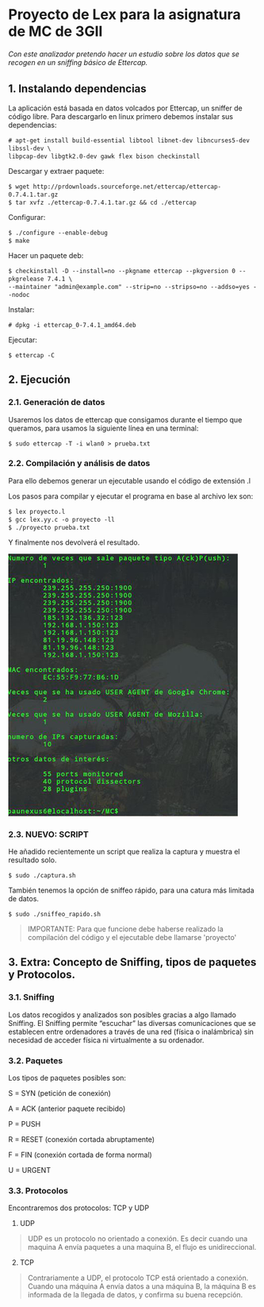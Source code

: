 # Proyecto de Lex para la asignatura de MC de 3GII
###### Con este analizador pretendo hacer un estudio sobre los datos que se recogen en un sniffing básico de Ettercap.

## 1. Instalando dependencias

La aplicación está basada en datos volcados por Ettercap, un sniffer de código libre. Para descargarlo en linux primero debemos instalar sus dependencias:
```
# apt-get install build-essential libtool libnet-dev libncurses5-dev libssl-dev \
libpcap-dev libgtk2.0-dev gawk flex bison checkinstall
```

Descargar y extraer paquete:
```
$ wget http://prdownloads.sourceforge.net/ettercap/ettercap-0.7.4.1.tar.gz
$ tar xvfz ./ettercap-0.7.4.1.tar.gz && cd ./ettercap
```

Configurar:
```
$ ./configure --enable-debug
$ make
```

Hacer un paquete deb:
```
$ checkinstall -D --install=no --pkgname ettercap --pkgversion 0 --pkgrelease 7.4.1 \
--maintainer "admin@example.com" --strip=no --stripso=no --addso=yes --nodoc
```

Instalar:
```
# dpkg -i ettercap_0-7.4.1_amd64.deb
```

Ejecutar:
```
$ ettercap -C
```

## 2. Ejecución
### 2.1. Generación de datos
Usaremos los datos de ettercap que consigamos durante el tiempo que queramos, para usamos la siguiente línea en una terminal:
```
$ sudo ettercap -T -i wlan0 > prueba.txt
```

### 2.2. Compilación y análisis de datos
Para ello debemos generar un ejecutable usando el código de extensión .l

Los pasos para compilar y ejecutar el programa en base al archivo lex son:
```
$ lex proyecto.l
$ gcc lex.yy.c -o proyecto -ll
$ ./proyecto prueba.txt
```

Y finalmente nos devolverá el resultado.

![Alt Text](https://github.com/terceranexus6/proyecto_lex/blob/master/images/capt.jpg)

### 2.3. NUEVO: SCRIPT
He añadido recientemente un script que realiza la captura y muestra el resultado solo.

```
$ sudo ./captura.sh
```
También tenemos la opción de sniffeo rápido, para una catura más limitada de datos.
```
$ sudo ./sniffeo_rapido.sh
```
> IMPORTANTE: Para que funcione debe haberse realizado la compilación del código y el ejecutable debe llamarse 'proyecto'


## 3. Extra: Concepto de Sniffing, tipos de paquetes y Protocolos.

### 3.1. Sniffing
Los datos recogidos y analizados son posibles gracias a algo llamado Sniffing. El Sniffing permite “escuchar” las diversas comunicaciones que se establecen entre ordenadores a través de una red (física o inalámbrica) sin necesidad de acceder física ni virtualmente a su ordenador.

### 3.2. Paquetes
Los tipos de paquetes posibles son:

S = SYN (petición de conexión)

A = ACK (anterior paquete recibido)

P = PUSH

R = RESET (conexión cortada abruptamente)

F = FIN (conexión cortada de forma normal)

U = URGENT

### 3.3. Protocolos
Encontraremos dos protocolos: TCP y UDP

1. UDP
>UDP es un protocolo no orientado a conexión. Es decir cuando una maquina A envía paquetes a una maquina B, el flujo es unidireccional.

2. TCP
>Contrariamente a UDP, el protocolo TCP está orientado a conexión. Cuando una máquina A envía datos a una máquina B, la máquina B es informada de la llegada de datos, y confirma su buena recepción.
